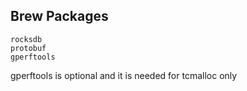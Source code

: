 
## Brew Packages

```
rocksdb
protobuf
gperftools
```

gperftools is optional and it is needed for tcmalloc only


